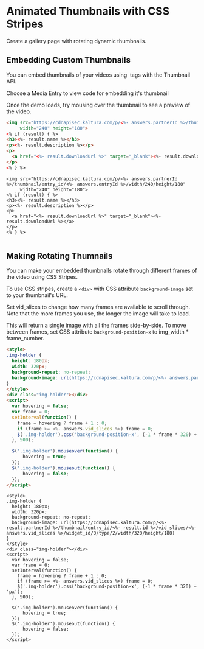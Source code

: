 <!--METADATA
{
  "sortOrder": 600,
  "tags": [
    "media"
  ],
  "keywords": []
}
-->

# Animated Thumbnails with CSS Stripes
Create a gallery page with rotating dynamic thumbnails.

## Embedding Custom Thumbnails
You can embed thumbnails of your videos using <img> tags with the Thumbnail API.

Choose a Media Entry to view code for embedding it's thumbnail

Once the demo loads, try mousing over the thumbnail to see a preview of the video.

<!--APICALL
{
  "method": "get",
  "path": "/service/media/action/get",
  "parameters": [
    {
      "name": "entryId",
      "dynamicEnum": {
        "path": "/service/media/action/list",
        "method": "get",
        "array": "objects",
        "value": "id",
        "label": "name",
        "parameters": []
      }
    }
  ]
}
-->
```html
<img src="https://cdnapisec.kaltura.com/p/<%- answers.partnerId %>/thumbnail/entry_id/<%- answers.entryId %>/width/240/height/180"
     width="240" height="180">
<% if (result) { %>
<h3><%- result.name %></h3>
<p><%- result.description %></p>
<p>
  <a href="<%- result.downloadUrl %>" target="_blank"><%- result.downloadUrl %></a>
</p>
<% } %>


```
```demo
<img src="https://cdnapisec.kaltura.com/p/<%- answers.partnerId %>/thumbnail/entry_id/<%- answers.entryId %>/width/240/height/180"
     width="240" height="180">
<% if (result) { %>
<h3><%- result.name %></h3>
<p><%- result.description %></p>
<p>
  <a href="<%- result.downloadUrl %>" target="_blank"><%- result.downloadUrl %></a>
</p>
<% } %>


```

## Making Rotating Thumnails
You can make your embedded thumbnails rotate through different frames of the video using CSS Stripes.

To use CSS stripes, create a `<div>` with CSS attribute `background-image` set to your thumbnail's URL.

Set vid_slices to change how many frames are available to scroll through. Note that the more frames you use,
the longer the image will take to load.

This will return a single image with all the frames side-by-side. To move between frames, set CSS attribute `background-position-x`
to img_width * frame_number.



<!--APICALL
{
  "method": "get",
  "path": "/service/media/action/get",
  "parameters": [
    {
      "name": "entryId",
      "dynamicValue": {
        "fromStep": 0,
        "value": "id"
      },
      "dynamicEnum": {
        "parameters": [],
        "array": "objects",
        "path": "/service/media/action/list",
        "method": "get",
        "value": "id",
        "label": "name"
      }
    },
    {
      "custom": true,
      "name": "vid_slices",
      "type": "number",
      "x-consoleDefault": 10
    }
  ]
}
-->
```html
<style>
.img-holder {
  height: 180px;
  width: 320px;
  background-repeat: no-repeat;
  background-image: url(https://cdnapisec.kaltura.com/p/<%- answers.partnerId %>/thumbnail/entry_id/<%- answers.entryId %>/vid_slices/<%- answers.vid_slices %>/widget_id/0/type/2/width/320/height/180)
}
</style>
<div class="img-holder"></div>
<script>
  var hovering = false;
  var frame = 0;
  setInterval(function() {
    frame = hovering ? frame + 1 : 0;
    if (frame >= <%- answers.vid_slices %>) frame = 0;
    $('.img-holder').css('background-position-x', (-1 * frame * 320) + 'px');
  }, 500);

  $('.img-holder').mouseover(function() {
      hovering = true;
  });
  $('.img-holder').mouseout(function() {
      hovering = false;
  });
</script>
```
```demo
<style>
.img-holder {
  height: 180px;
  width: 320px;
  background-repeat: no-repeat;
  background-image: url(https://cdnapisec.kaltura.com/p/<%- result.partnerId %>/thumbnail/entry_id/<%- result.id %>/vid_slices/<%- answers.vid_slices %>/widget_id/0/type/2/width/320/height/180)
}
</style>
<div class="img-holder"></div>
<script>
  var hovering = false;
  var frame = 0;
  setInterval(function() {
    frame = hovering ? frame + 1 : 0;
    if (frame >= <%- answers.vid_slices %>) frame = 0;
    $('.img-holder').css('background-position-x', (-1 * frame * 320) + 'px');
  }, 500);

  $('.img-holder').mouseover(function() {
      hovering = true;
  });
  $('.img-holder').mouseout(function() {
      hovering = false;
  });
</script>
```